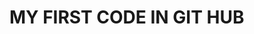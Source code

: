 <!DOCTYPE html>
<html lang="en">
<head>
    <meta charset="UTF-8">
    <meta name="viewport" content="width=device-width, initial-scale=1.0">
    <title>Document</title>
    <h1>
        MY FIRST CODE IN GIT HUB
    </h1>
</head>
<body>
    
</body>
</html>
